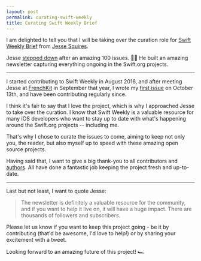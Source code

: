 ```yaml
---
layout: post
permalink: curating-swift-weekly
title: Curating Swift Weekly Brief
---
```


I am delighted to tell you that I will be taking over the curation role for [Swift Weekly Brief](https://swiftweekly.github.io) from [Jesse Squires](https://twitter.com/jesse_squires).

Jesse [stepped down](https://www.jessesquires.com/blog/swift-weekly-brief-hiatus/) after an amazing 100 issues. 💯🎉
He built an amazing newsletter capturing everything ongoing in the Swift.org projects.

---

I started contributing to Swift Weekly in August 2016, and after meeting Jesse at [FrenchKit](http://frenchkit.fr) in September that year, I wrote my [first issue](https://swiftweekly.github.io/issue-42/) on October 13th, and have been contributing regularly since.

I think it's fair to say that I love the project, which is why I approached Jesse to take over the curation. I know that Swift Weekly is a valuable resource for many iOS developers who want to stay up to date with what's happening around the Swift.org projects -- including me.

That's why I chose to curate the issues to come, aiming to keep not only you, the reader, but also myself up to speed with these amazing open source projects.

Having said that, I want to give a big thank-you to all contributors and [authors](https://swiftweekly.github.io/authors/). All have done a fantastic job keeping the project fresh and up-to-date.

---

Last but not least, I want to quote Jesse:

> The newsletter is definitely a valuable resource for the community, and if you want to help it live on, it will have a huge impact. There are thousands of followers and subscribers.

Please let us know if you want to keep this project going - be it by contributing (that'd be awesome, I'd love to help!) or by sharing your excitement with a tweet.

Looking forward to an amazing future of this project! 🏎
